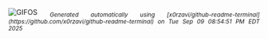 <div align="justify">
<picture>
    <source media="(prefers-color-scheme: dark)" srcset="https://i.ibb.co/xq8v7Vhp/output-gif.gif">
    <source media="(prefers-color-scheme: light)" srcset="https://i.ibb.co/xq8v7Vhp/output-gif.gif">
    <img alt="GIFOS" src="https://i.ibb.co/xq8v7Vhp/output-gif.gif">
</picture>
<sub><i>Generated automatically using [x0rzavi/github-readme-terminal](https://github.com/x0rzavi/github-readme-terminal) on Tue Sep 09 08:54:51 PM EDT 2025</i></sub>
</div>

<!--  -->